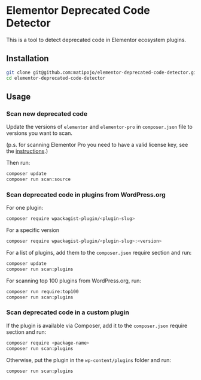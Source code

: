 # Elementor Deprecated Code Detector

This is a tool to detect deprecated code in Elementor ecosystem plugins.

## Installation

```bash
git clone git@github.com:matipojo/elementor-deprecated-code-detector.git
cd elementor-deprecated-code-detector
```

## Usage

### Scan new deprecated code

Update the versions of `elementor` and `elementor-pro` in `composer.json` file to versions you want to scan.

(p.s. for scanning Elementor Pro you need to have a valid license key, see the [instructions](https://developers.elementor.com/docs/cli/composer/#install-elementor-pro/).)

Then run:

```bash
composer update
composer run scan:source
```

### Scan deprecated code in plugins from WordPress.org

For one plugin:
```bash
composer require wpackagist-plugin/<plugin-slug>
```
For a specific version
```bash
composer require wpackagist-plugin/<plugin-slug>:<version>
```

For a list of plugins, add them to the `composer.json` require section and run:
```bash
composer update
composer run scan:plugins
```

For scanning top 100 plugins from WordPress.org, run:
```bash
composer run require:top100
composer run scan:plugins
```

### Scan deprecated code in a custom plugin
If the plugin is available via Composer, add it to the `composer.json` require section and run:

```bash
composer require <package-name>
composer run scan:plugins
```

Otherwise, put the plugin in the `wp-content/plugins` folder and run:
```bash
composer run scan:plugins
```
